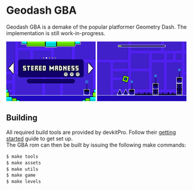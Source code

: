 # Geodash GBA
Geodash GBA is a demake of the popular platformer Geometry Dash. The implementation is still work-in-progress.

<img src="scrot1.png"> <img src="scrot2.png">

## Building
All required build tools are provided by devkitPro. Follow their [getting started](https://devkitpro.org/wiki/Getting_Started) guide to get set up.  
The GBA rom can then be built by issuing the following make commands:

```sh
$ make tools
$ make assets
$ make utils
$ make game
$ make levels
```
